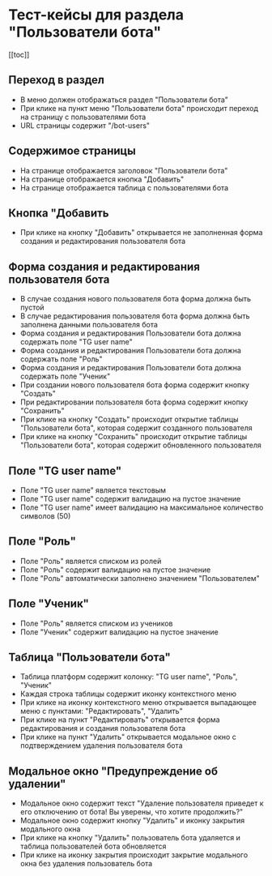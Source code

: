 # Тест-кейсы для раздела "Пользователи бота"

[[toc]]

## Переход в раздел

- В меню должен отображаться раздел "Пользователи бота"
- При клике на пункт меню "Пользователи бота" происходит переход на страницу с пользователями бота
- URL страницы содержит "/bot-users"

## Содержимое страницы

- На странице отображается заголовок "Пользователи бота"
- На страницe отображается кнопка "Добавить"
- На странице отображается таблица с пользователями бота

## Кнопка "Добавить

- При клике на кнопку "Добавить" открывается не заполненная форма создания и редактирования пользователя бота

## Форма создания и редактирования пользователя бота

- В случае создания нового пользователя бота форма должна быть пустой
- В случае редактирования пользователя бота форма должна быть заполнена данными пользователя бота
- Форма создания и редактирования Пользователи бота должна содержать поле "TG user name"
- Форма создания и редактирования Пользователи бота должна содержать поле "Роль"
- Форма создания и редактирования Пользователи бота должна содержать поле "Ученик"
- При создании нового пользователя бота форма содержит кнопку "Создать"
- При редактировании пользователя бота форма содержит кнопку "Сохранить"
- При клике на кнопку "Создать" происходит открытие таблицы "Пользователи бота", которая содержит созданного пользователя
- При клике на кнопку "Сохранить" происходит открытие таблицы "Пользователи бота", которая содержит обновленного пользователя

## Поле "TG user name"

- Поле "TG user name" является текстовым
- Поле "TG user name" содержит валидацию на пустое значение
- Поле "TG user name" имеет валидацию на максимальное количество символов (50)

## Поле "Роль"

- Поле "Роль" является списком из ролей
- Поле "Роль" содержит валидацию на пустое значение
- Поле "Роль" автоматически заполнено значением "Пользователем"

## Поле "Ученик"

- Поле "Роль" является списком из учеников
- Поле "Ученик" содержит валидацию на пустое значение

## Таблица "Пользователи бота"

- Таблица платформ содержит колонку: "TG user name", "Роль", "Ученик"
- Каждая строка таблицы содержит иконку контекстного меню
- При клике на иконку контекстного меню открывается выпадающее меню с пунктами: "Редактировать", "Удалить"
- При клике на пункт "Редактировать" открывается форма редактирования и создания пользователя бота
- При клике на пункт "Удалить" открывается модальное окно с подтверждением удаления пользователя бота

## Модальное окно "Предупреждение об удалении"
- Модальное окно содержит текст "Удаление пользователя приведет к его отключению от бота! Вы уверены, что хотите продолжить?"
- Модальное окно содержит кнопку "Удалить" и иконку закрытия модального окна
- При клике на кнопку "Удалить" пользователь бота удаляется и таблица пользователей бота обновляется
- При клике на иконку закрытия происходит закрытие модального окна без удаления пользователь бота